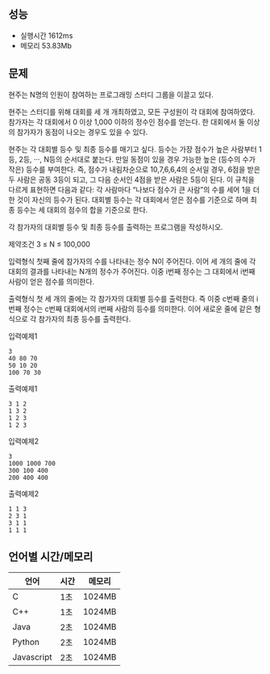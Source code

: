 ## 성능
- 실행시간
1612ms
- 메모리
53.83Mb

## 문제

현주는 N명의 인원이 참여하는 프로그래밍 스터디 그룹을 이끌고 있다.


현주는 스터디를 위해 대회를 세 개 개최하였고, 모든 구성원이 각 대회에 참여하였다. 참가자는 각 대회에서 0 이상 1,000 이하의 정수인 점수를 얻는다. 한 대회에서 둘 이상의 참가자가 동점이 나오는 경우도 있을 수 있다.


현주는 각 대회별 등수 및 최종 등수를 매기고 싶다. 등수는 가장 점수가 높은 사람부터 1등, 2등, ···, N등의 순서대로 붙는다. 만일 동점이 있을 경우 가능한 높은 (등수의 수가 작은) 등수를 부여한다. 즉, 점수가 내림차순으로 10,7,6,6,4의 순서일 경우, 6점을 받은 두 사람은 공동 3등이 되고, 그 다음 순서인 4점을 받은 사람은 5등이 된다. 이 규칙을 다르게 표현하면 다음과 같다: 각 사람마다 “나보다 점수가 큰 사람”의 수를 세어 1을 더한 것이 자신의 등수가 된다. 대회별 등수는 각 대회에서 얻은 점수를 기준으로 하며 최종 등수는 세 대회의 점수의 합을 기준으로 한다.


각 참가자의 대회별 등수 및 최종 등수를 출력하는 프로그램을 작성하시오.

제약조건
3 ≤ N ≤ 100,000

입력형식
첫째 줄에 참가자의 수를 나타내는 정수 N이 주어진다.
이어 세 개의 줄에 각 대회의 결과를 나타내는 N개의 정수가 주어진다. 이중 i번째 정수는 그 대회에서 i번째 사람이 얻은 점수를 의미한다.

출력형식
첫 세 개의 줄에는 각 참가자의 대회별 등수를 출력한다. 즉 이중 c번째 줄의 i번째 정수는 c번째 대회에서의 i번째 사람의 등수를 의미한다.
이어 새로운 줄에 같은 형식으로 각 참가자의 최종 등수를 출력한다.

입력예제1
```
3
40 80 70
50 10 20
100 70 30
```
출력예제1
```
3 1 2
1 3 2
1 2 3
1 2 3
```
입력예제2
```
3
1000 1000 700
300 100 400
200 400 400
```
출력예제2
```
1 1 3
2 3 1
3 1 1
1 1 1
```

## 언어별 시간/메모리
|언어	|시간	|메모리|
|----|----|----|
|C	|1초	|1024MB|
|C++	|1초	|1024MB|
|Java	|2초	|1024MB|
|Python	|2초	|1024MB|
|Javascript	|2초	|1024MB|
